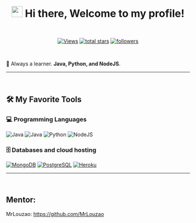 <!-- Greetings -->
<h1 align="center">
	<img src="https://media.giphy.com/media/hvRJCLFzcasrR4ia7z/giphy.gif" width="30">
	Hi there, Welcome to my profile!
</h1>
<br/>

<!-- Social badges section -->
<p align="center">
	<a href="https://github.com/diegotco/"><img alt="Views" title="GitHub profile views" src="https://komarev.com/ghpvc/?username=diegotco&label=Profile%20Views&color=red&style=for-the-badge"/></a>
	<a href="https://github.com/diegotco?tab=repositories&sort=stargazers"><img alt="total stars" title="Total stars on GitHub" src="https://custom-icon-badges.herokuapp.com/badge/dynamic/json?logo=star&color=55960c&labelColor=488207&label=Stars&style=for-the-badge&query=%24.stars&url=https://api.github-star-counter.workers.dev/user/diegotco"/></a>
  	<a href="https://github.com/diegotco?tab=followers"><img alt="followers" title="Follow me on Github" src="https://custom-icon-badges.herokuapp.com/github/followers/diegotco?color=236ad3&labelColor=1155ba&style=for-the-badge&logo=person-add&label=Followers&logoColor=white"/></a>
	
</p>
<br/>

🌱 Always a learner. **Java, Python, and NodeJS**.

---
<br/>


## 🛠️ My Favorite Tools

### 💻 Programming Languages
<p>
	<img alt="Java" src="https://img.shields.io/badge/Java%20-%23007396.svg?logo=Java&logoColor=white"></a>
	<img alt="Java" src="https://img.shields.io/badge/Java%20-%2314354C.svg?logo=java&logoColor=white"></a>
	<img alt="Python" src="https://img.shields.io/badge/Python%20-%2314354C.svg?logo=python&logoColor=white"></a>
 	<img alt="NodeJS" src="https://img.shields.io/badge/NodeJS-green?logo=nodejs&logoColor=white"></a>
</p>


### 🗄️ Databases and cloud hosting

<p>
	<a href="#"><img alt="MongoDB" src ="https://img.shields.io/badge/MongoDB-4ea94b.svg?logo=mongodb&logoColor=white"></a>
  	<a href="#"><img alt="PostgreSQL" src ="https://img.shields.io/badge/PostgreSQL-316192.svg?logo=postgresql&logoColor=white"></a>
 	<a href="#"><img alt="Heroku" src="https://img.shields.io/badge/Heroku-430098.svg?logo=heroku&logoColor=white"></a>
</p>

---
<br/>


## Mentor: 
MrLouzao: https://github.com/MrLouzao
